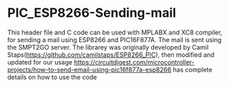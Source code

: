 # PIC_ESP8266-Sending-mail
This header file and C code can be used with MPLABX and XC8 compiler, for sending a mail using ESP8266 and PIC16F877A. The mail is sent using the SMPT2GO server.
The librarey was originally developed by Camil Staps(https://github.com/camilstaps/ESP8266_PIC), then modified and updated for our usage
https://circuitdigest.com/microcontroller-projects/how-to-send-email-using-pic16f877a-esp8266 has complete details on how to use the code 
